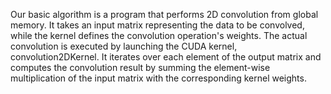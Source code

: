 Our basic algorithm is a program that performs 2D convolution from global memory. It takes an input matrix representing the data to be convolved, while the kernel defines the convolution operation's weights. 
The actual convolution is executed by launching the CUDA kernel, convolution2DKernel. 
It iterates over each element of the output matrix and computes the convolution result by summing the element-wise multiplication of the input matrix with the corresponding kernel weights.
